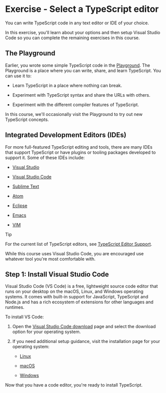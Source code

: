 # Exercise - Select a TypeScript editor #

You can write TypeScript code in any text editor or IDE of your choice.

In this exercise, you'll learn about your options and then setup Visual Studio Code so you can complete the remaining exercises in this course.

## The Playground

Earlier, you wrote some simple TypeScript code in the [Playground](https://www.typescriptlang.org/play). The Playground is a place where you can write, share, and learn TypeScript. You can use it to:

- Learn TypeScript in a place where nothing can break.

- Experiment with TypeScript syntax and share the URLs with others.

- Experiment with the different compiler features of TypeScript.

In this course, we'll occasionally visit the Playground to try out new TypeScript concepts.

## Integrated Development Editors (IDEs)

For more full-featured TypeScript editing and tools, there are many IDEs that support TypeScript or have plugins or tooling packages developed to support it. Some of these IDEs include:

- [Visual Studio](https://marketplace.visualstudio.com/items?itemName=TypeScriptTeam.typescript-403)

- [Visual Studio Code](https://code.visualstudio.com/Docs/languages/typescript)

- [Sublime Text](https://github.com/Microsoft/TypeScript-Sublime-Plugin)

- [Atom](https://atom.io/packages/atom-typescript)

- [Eclipse](https://github.com/palantir/eclipse-typescript)

- [Emacs](https://github.com/ananthakumaran/tide)

- [VIM](https://github.com/Microsoft/TypeScript/wiki/TypeScript-Editor-Support)

> [!TIP]
> For the current list of TypeScript editors, see [TypeScript Editor Support](https://github.com/Microsoft/TypeScript/wiki/TypeScript-Editor-Support).

While this course uses Visual Studio Code, you are encouraged use whatever tool you're most comfortable with.

## Step 1: Install Visual Studio Code

Visual Studio Code (VS Code) is a free, lightweight source code editor that runs on your desktop on the macOS, Linux, and Windows operating systems. It comes with built-in support for JavaScript, TypeScript and Node.js and has a rich ecosystem of extensions for other languages and runtimes.

To install VS Code:

1. Open the [Visual Studio Code download](https://code.visualstudio.com/download) page and select the download option for your operating system.

1. If you need additional setup guidance, visit the installation page for your operating system:

    - [Linux](https://code.visualstudio.com/docs/setup/linux)

    - [macOS](https://code.visualstudio.com/docs/setup/mac)

    - [Windows](https://code.visualstudio.com/docs/setup/windows)

Now that you have a code editor, you're ready to install TypeScript.

